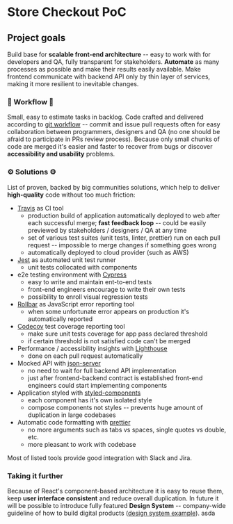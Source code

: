 # Store Checkout PoC

## Project goals

Build base for **scalable front-end architecture** -- easy to work with for developers and QA, fully transparent for stakeholders. **Automate** as many processes as possible and make their results easily available.
Make frontend communicate with backend API only by thin layer of services, making it more resilient to inevitable changes.

### 🤝 Workflow 🤝

Small, easy to estimate tasks in backlog. Code crafted and delivered according to [git workflow](https://www.atlassian.com/git/tutorials/comparing-workflows) -- commit and issue pull requests often for easy collaboration between programmers, designers and QA (no one should be afraid to participate in PRs review process). Because only small chunks of code are merged it's easier and faster to recover from bugs or discover **accessibility and usability** problems.

### ⚙️ Solutions ⚙️

List of proven, backed by big communities solutions, which help to deliver **high-quality** code without too much friction:

- [Travis](https://travis-ci.com/) as CI tool
  - production build of application automatically deployed to web after each successful merge; **fast feedback loop** -- could be easily previewed by stakeholders / designers / QA at any time
  - set of various test suites (unit tests, linter, prettier) run on each pull request -- impossible to merge changes if something goes wrong
  - automatically deployed to cloud provider (such as AWS)
- [Jest](https://jestjs.io/) as automated unit test runner
  - unit tests collocated with components
- e2e testing environment with [Cypress](https://www.cypress.io/)
  - easy to write and maintain ent-to-end tests
  - front-end engineers encourage to write their own tests
  - possibility to enroll visual regression tests
- [Rollbar](https://rollbar.com/) as JavaScript error reporting tool
  - when some unfortunate error appears on production it's automatically reported
- [Codecov](https://codecov.io/) test coverage reporting tool
  - make sure unit tests coverage for app pass declared threshold
  - if certain threshold is not satisfied code can't be merged
- Performance / accessibility insights with [Lighthouse](https://github.com/GoogleChromeLabs/lighthousebot)
  - done on each pull request automatically
- Mocked API with [json-server](https://github.com/typicode/json-server)
  - no need to wait for full backend API implementation
  - just after frontend-backend contract is established front-end engineers could start implementing components
- Application styled with [styled-components](https://www.styled-components.com/)
  - each component has it's own isolated style
  - compose components not styles -- prevents huge amount of duplication in large codebases
- Automatic code formatting with [prettier](https://prettier.io/)
  - no more arguments such as tabs vs spaces, single quotes vs double, etc.
  - more pleasant to work with codebase

Most of listed tools provide good integration with Slack and Jira.

### Taking it further

Because of React's component-based architecture it is easy to reuse them, keep **user interface consistent** and reduce overall duplication. In future it will be possible to introduce fully featured **Design System** -- company-wide guideline of how to build digital products ([design system example](https://www.lightningdesignsystem.com/)).
asda

